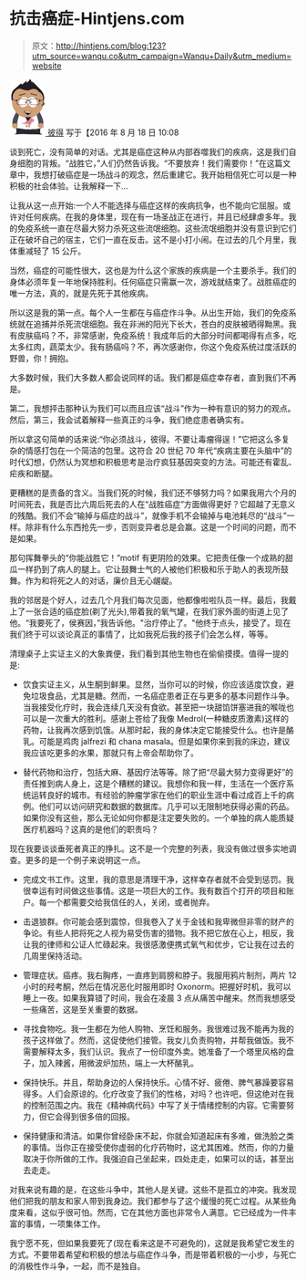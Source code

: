 # 抗击癌症-Hintjens.com

> 原文：<http://hintjens.com/blog:123?utm_source=wanqu.co&utm_campaign=Wanqu+Daily&utm_medium=website>

[![pieterh](img/fcff3b22c57f877ccb5da37564765ba0.png) ](http://www.wikidot.com/user:info/pieterh) [彼得](http://www.wikidot.com/user:info/pieterh) 写于【2016 年 8 月 18 日 10:08

谈到死亡，没有简单的对话。尤其是癌症这种从内部吞噬我们的疾病，这是我们自身细胞的背叛。“战胜它，”人们仍然告诉我。“不要放弃！我们需要你！”在这篇文章中，我想打破癌症是一场战斗的观念，然后重建它。我开始相信死亡可以是一种积极的社会体验。让我解释一下…

让我从这一点开始:一个人不能选择与癌症这样的疾病抗争，也不能向它屈服。或许对任何疾病。在我的身体里，现在有一场圣战正在进行，并且已经肆虐多年。我的免疫系统一直在尽最大努力杀死这些流氓细胞。这些流氓细胞并没有意识到它们正在破坏自己的宿主，它们一直在反击。这不是小打小闹。在过去的几个月里，我体重减轻了 15 公斤。

当然，癌症的可能性很大，这也是为什么这个家族的疾病是一个主要杀手。我们的身体必须年复一年地保持胜利。任何癌症只需赢一次，游戏就结束了。战胜癌症的唯一方法，真的，就是先死于其他疾病。

所以这是我的第一点。每个人一生都在与癌症作斗争。从出生开始，我们的免疫系统就在追捕并杀死流氓细胞。我在非洲的阳光下长大，苍白的皮肤被晒得黝黑。我有皮肤癌吗？不，非常感谢，免疫系统！我成年后的大部分时间都喝得有点多，吃太多红肉，蔬菜太少。我有肠癌吗？不，再次感谢你，你这个免疫系统过度活跃的野兽，你！拥抱。

大多数时候，我们大多数人都会说同样的话。我们都是癌症幸存者，直到我们不再是。

第二，我想抨击那种认为我们可以而且应该“战斗”作为一种有意识的努力的观点。然后，第三，我会试着解释一些真正的斗争，我们绝症患者确实有。

所以拿这句简单的话来说:“你必须战斗，彼得。不要让毒瘤得逞！”它把这么多复杂的情感打包在一个简洁的包里。这符合 20 世纪 70 年代“疾病主要在头脑中”的时代幻想，仍然认为冥想和积极思考是治疗疯狂基因突变的方法。可能还有霍乱、疟疾和断腿。

更糟糕的是责备的含义。当我们死的时候，我们还不够努力吗？如果我用六个月的时间死去，我是否比六周后死去的人在“战胜癌症”方面做得更好？它超越了无意义的残酷。我们不会“输掉与癌症的战斗”，就像手机不会输掉与电池耗尽的“战斗”一样。除非有什么东西抢先一步，否则变异者总是会赢。这是一个时间的问题，而不是如果。

那句挥舞拳头的“你能战胜它！”motif 有更阴险的效果。它把责任像一个成熟的甜瓜一样扔到了病人的腿上。它让鼓舞士气的人被他们积极和乐于助人的表现所鼓舞。作为和将死之人的对话，廉价且无心龌龊。

我的邻居是个好人，过去几个月我们每次见面，他都像啦啦队员一样。最后，我戴上了一张合适的癌症脸(剃了光头),带着我的氧气罐，在我们家外面的街道上见了他。“我要死了，侯赛因，”我告诉他。"治疗停止了。"他终于点头，接受了。现在我们终于可以谈论真正的事情了，比如我死后我的孩子们会怎么样，等等。

清理桌子上实证主义的大象粪便，我们看到其他生物也在偷偷摸摸。值得一提的是:

*   饮食实证主义，从生酮到鲜果。显然，当你可以的时候，你应该适度饮食，避免垃圾食品，尤其是糖。然而，一名癌症患者正在与更多的基本问题作斗争。当我接受化疗时，我会连续几天没有食欲。甚至把一块甜馅饼塞进我的喉咙也可以是一次重大的胜利。感谢上苍给了我像 Medrol(一种糖皮质激素)这样的药物，让我再次感到饥饿。从那时起，我的身体决定它能接受什么。也许是酪乳。可能是鸡肉 jalfrezi 和 chana masala。但是如果你来到我的床边，建议我应该吃更多的水果，那就只有上帝会帮助你了。

*   替代药物和治疗，包括大麻、基因疗法等等。除了把“尽最大努力变得更好”的责任推到病人身上，这是个糟糕的建议。我想你和我一样，生活在一个医疗系统运转良好的城市。有经验的肿瘤学家在他们的职业生涯中看过成百上千的病例。他们可以访问研究和数据的数据库。几乎可以无限制地获得必需的药品。如果你没有这些，那么无论如何你都是注定要失败的。一个单独的病人能质疑医疗机器吗？这真的是他们的职责吗？

现在我要谈谈垂死者真正的挣扎。这不是一个完整的列表，我没有做过很多实地调查。更多的是一个例子来说明这一点。

*   完成文书工作。这里，我的意思是清理干净，这样幸存者就不会受到惩罚。我很幸运有时间做这些事情。这是一项巨大的工作。我有数百个打开的项目和账户。每一个都需要交给我信任的人，关闭，或者抛弃。

*   击退狼群。你可能会感到震惊，但我卷入了关于金钱和我卑微但非零的财产的争论。有些人把将死之人视为易受伤害的猎物。我不把它放在心上，相反，我让我的律师和公证人忙碌起来。我很感激便携式氧气和优步，它让我在过去的几周里保持活动。

*   管理症状。癌疼。我右胸疼，一直疼到肩膀和脖子。我服用鸦片制剂，两片 12 小时的羟考酮，然后在情况恶化时服用即时 Oxonorm。把握好时机，我可以睡上一夜。如果我算错了时间，我会在凌晨 3 点从痛苦中醒来。然而我想感受一些痛苦，这是至关重要的数据。

*   寻找食物吃。我一生都在为他人购物、烹饪和服务。我很难过我不能再为我的孩子这样做了。然而，这促使他们接管。我女儿负责购物，并帮我做饭。我不需要解释太多，我们认识。我点了一份印度外卖。她准备了一个塔里风格的盘子，加入辣酱，用微波炉加热，端上一大杯酪乳。

*   保持快乐。并且，帮助身边的人保持快乐。心情不好、疲倦、脾气暴躁要容易得多。人们会原谅的。化疗改变了我们的性格，对吗？也许吧，但这绝对在我的控制范围之内。我在《精神病代码》中写了关于情绪控制的内容。它需要努力，但它会得到很多倍的回报。

*   保持健康和清洁。如果你曾经卧床不起，你就会知道起床有多难，做洗脸之类的事情。当你正在接受使你虚弱的化疗药物时，这尤其困难。然而，你的力量取决于你所做的工作。我强迫自己坐起来，四处走走，如果可以的话，甚至出去走走。

对我来说有趣的是，在这些斗争中，其他人是关键。这些不是孤立的冲突。我发现他们把我的朋友和家人带到我身边。我们都参与了这个缓慢的死亡过程。从某些角度来看，这似乎很可怕。然而，它在其他方面也非常令人满意。它已经成为一件丰富的事情，一项集体工作。

我宁愿不死，但如果我要死了(现在看来这是不可避免的)，这就是我希望它发生的方式。不要带着希望和积极的想法与癌症作斗争，而是带着积极的一小步，与死亡的消极性作斗争，一起，而不是独自。